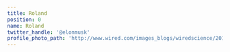 ```yaml
---
title: Roland
position: 0
name: Roland
twitter_handle: '@elonmusk'
profile_photo_path: 'http://www.wired.com/images_blogs/wiredscience/2012/10/ff_musk4_f.jpg'
---
```

